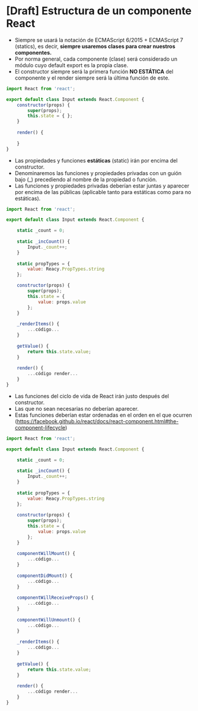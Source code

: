 # [Draft] Estructura de un componente React
 - Siempre se usará la notación de ECMAScript 6/2015 + ECMAScript 7 (statics), es decir, **siempre usaremos clases para crear nuestros componentes.**
 - Por norma general, cada componente (clase) será considerado un módulo cuyo default export es la propia clase.
 - El constructor siempre será la primera función **NO ESTÁTICA** del componente y el render siempre será la última función de este.

``` javascript
import React from 'react';

export default class Input extends React.Component {
    constructor(props) {
        super(props);
        this.state = { };
    }
    
    render() {
    
    }
}
```
 - Las propiedades y funciones **estáticas** (static) irán por encima del constructor.
 - Denominaremos las funciones y propiedades privadas con un guión bajo (_) precediendo al nombre de la propiedad o función.
 - Las funciones y propiedades privadas deberían estar juntas y aparecer por encima de las públicas (aplicable tanto para estáticas como para no estáticas).
 
``` javascript
import React from 'react';

export default class Input extends React.Component {

    static _count = 0;
    
    static _incCount() {
        Input._count++;
    }
    
    static propTypes = {
        value: Reacy.PropTypes.string
    };

    constructor(props) {
        super(props);
        this.state = {
            value: props.value
        };
    }
    
    _renderItems() {
        ...código...
    }
    
    getValue() {
        return this.state.value;
    }
    
    render() {
        ...código render...
    }
}
```
 - Las funciones del ciclo de vida de React irán justo después del constructor.
 - Las que no sean necesarias no deberían aparecer.
 - Estas funciones deberían estar ordenadas en el orden en el que ocurren (https://facebook.github.io/react/docs/react-component.html#the-component-lifecycle)
 

``` javascript
import React from 'react';

export default class Input extends React.Component {

    static _count = 0;
    
    static _incCount() {
        Input._count++;
    }
    
    static propTypes = {
        value: Reacy.PropTypes.string
    };
    
    constructor(props) {
        super(props);
        this.state = {
            value: props.value
        };
    }
    
    componentWillMount() {
        ...código...
    }
    
    componentDidMount() {
        ...código...
    }
    
    componentWillReceiveProps() {
        ...código...
    }
    
    componentWillUnmount() {
        ...código...
    }
    
    _renderItems() {
        ...código...
    }
    
    getValue() {
        return this.state.value;
    }
    
    render() {
        ...código render...
    }
}
```